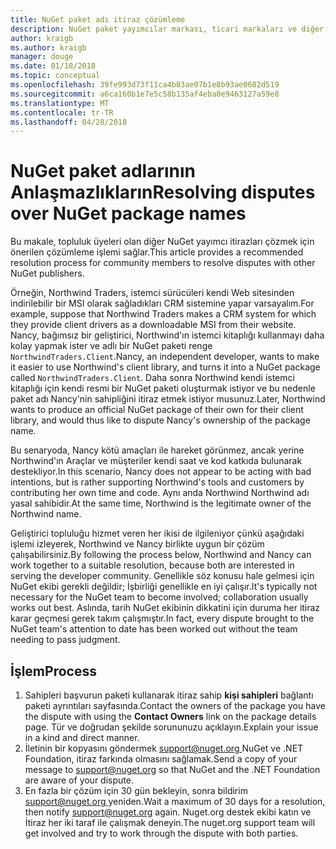 ```yaml
---
title: NuGet paket adı itiraz çözümleme
description: NuGet paket yayımcılar markası, ticari markaları ve diğer çakışma durumlarında ilgili arasındaki uyuşmazlıkların çözümü çözmek için işlemi.
author: kraigb
ms.author: kraigb
manager: douge
ms.date: 01/18/2018
ms.topic: conceptual
ms.openlocfilehash: 39fe993d73f11ca4b83ae07b1e8b93ae0682d519
ms.sourcegitcommit: a6ca160b1e7e5c58b135af4eba0e9463127a59e8
ms.translationtype: MT
ms.contentlocale: tr-TR
ms.lasthandoff: 04/28/2018
---
```

# <a name="resolving-disputes-over-nuget-package-names"></a><span data-ttu-id="334ff-103">NuGet paket adlarının Anlaşmazlıkların</span><span class="sxs-lookup"><span data-stu-id="334ff-103">Resolving disputes over NuGet package names</span></span>

<span data-ttu-id="334ff-104">Bu makale, topluluk üyeleri olan diğer NuGet yayımcı itirazları çözmek için önerilen çözümleme işlemi sağlar.</span><span class="sxs-lookup"><span data-stu-id="334ff-104">This article provides a recommended resolution process for community members to resolve disputes with other NuGet publishers.</span></span>

<span data-ttu-id="334ff-105">Örneğin, Northwind Traders, istemci sürücüleri kendi Web sitesinden indirilebilir bir MSI olarak sağladıkları CRM sistemine yapar varsayalım.</span><span class="sxs-lookup"><span data-stu-id="334ff-105">For example, suppose that Northwind Traders makes a CRM system for which they provide client drivers as a downloadable MSI from their website.</span></span> <span data-ttu-id="334ff-106">Nancy, bağımsız bir geliştirici, Northwind'ın istemci kitaplığı kullanmayı daha kolay yapmak ister ve adlı bir NuGet paketi renge `NorthwindTraders.Client`.</span><span class="sxs-lookup"><span data-stu-id="334ff-106">Nancy, an independent developer, wants to make it easier to use Northwind's client library, and turns it into a NuGet package called `NorthwindTraders.Client`.</span></span> <span data-ttu-id="334ff-107">Daha sonra Northwind kendi istemci kitaplığı için kendi resmi bir NuGet paketi oluşturmak istiyor ve bu nedenle paket adı Nancy'nin sahipliğini itiraz etmek istiyor musunuz.</span><span class="sxs-lookup"><span data-stu-id="334ff-107">Later, Northwind wants to produce an official NuGet package of their own for their client library, and would thus like to dispute Nancy's ownership of the package name.</span></span>

<span data-ttu-id="334ff-108">Bu senaryoda, Nancy kötü amaçları ile hareket görünmez, ancak yerine Northwind'ın Araçlar ve müşteriler kendi saat ve kod katkıda bulunarak destekliyor.</span><span class="sxs-lookup"><span data-stu-id="334ff-108">In this scenario, Nancy does not appear to be acting with bad intentions, but is rather supporting Northwind's tools and customers by contributing her own time and code.</span></span> <span data-ttu-id="334ff-109">Aynı anda Northwind Northwind adı yasal sahibidir.</span><span class="sxs-lookup"><span data-stu-id="334ff-109">At the same time, Northwind is the legitimate owner of the Northwind name.</span></span>

<span data-ttu-id="334ff-110">Geliştirici topluluğu hizmet veren her ikisi de ilgileniyor çünkü aşağıdaki işlemi izleyerek, Northwind ve Nancy birlikte uygun bir çözüm çalışabilirsiniz.</span><span class="sxs-lookup"><span data-stu-id="334ff-110">By following the process below, Northwind and Nancy can work together to a suitable resolution, because both are interested in serving the developer community.</span></span> <span data-ttu-id="334ff-111">Genellikle söz konusu hale gelmesi için NuGet ekibi gerekli değildir; İşbirliği genellikle en iyi çalışır.</span><span class="sxs-lookup"><span data-stu-id="334ff-111">It's typically not necessary for the NuGet team to become involved; collaboration usually works out best.</span></span> <span data-ttu-id="334ff-112">Aslında, tarih NuGet ekibinin dikkatini için duruma her itiraz karar geçmesi gerek takım çalışmıştır.</span><span class="sxs-lookup"><span data-stu-id="334ff-112">In fact, every dispute brought to the NuGet team's attention to date has been worked out without the team needing to pass judgment.</span></span>

## <a name="process"></a><span data-ttu-id="334ff-113">İşlem</span><span class="sxs-lookup"><span data-stu-id="334ff-113">Process</span></span>

1. <span data-ttu-id="334ff-114">Sahipleri başvurun paketi kullanarak itiraz sahip **kişi sahipleri** bağlantı paketi ayrıntıları sayfasında.</span><span class="sxs-lookup"><span data-stu-id="334ff-114">Contact the owners of the package you have the dispute with using the **Contact Owners** link on the package details page.</span></span> <span data-ttu-id="334ff-115">Tür ve doğrudan şekilde sorununuzu açıklayın.</span><span class="sxs-lookup"><span data-stu-id="334ff-115">Explain your issue in a kind and direct manner.</span></span>
2. <span data-ttu-id="334ff-116">İletinin bir kopyasını göndermek [ support@nuget.org ](mailto:support@nuget.org) NuGet ve .NET Foundation, itiraz farkında olmasını sağlamak.</span><span class="sxs-lookup"><span data-stu-id="334ff-116">Send a copy of your message to [support@nuget.org](mailto:support@nuget.org) so that NuGet and the .NET Foundation are aware of your dispute.</span></span>
3. <span data-ttu-id="334ff-117">En fazla bir çözüm için 30 gün bekleyin, sonra bildirim [ support@nuget.org ](mailto:support@nuget.org) yeniden.</span><span class="sxs-lookup"><span data-stu-id="334ff-117">Wait a maximum of 30 days for a resolution, then notify [support@nuget.org](mailto:support@nuget.org) again.</span></span> <span data-ttu-id="334ff-118">Nuget.org destek ekibi katın ve İtiraz her iki taraf ile çalışmak deneyin.</span><span class="sxs-lookup"><span data-stu-id="334ff-118">The nuget.org support team will get involved and try to work through the dispute with both parties.</span></span>

